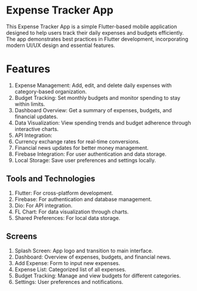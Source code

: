 # Expense Tracker App
This Expense Tracker App is a simple Flutter-based mobile application designed to help users track their daily expenses and budgets efficiently. The app demonstrates best practices in Flutter development, incorporating modern UI/UX design and essential features.

# Features
1. Expense Management: Add, edit, and delete daily expenses with category-based organization.
2. Budget Tracking: Set monthly budgets and monitor spending to stay within limits.
3. Dashboard Overview: Get a summary of expenses, budgets, and financial updates.
4. Data Visualization: View spending trends and budget adherence through interactive charts.
5. API Integration:
  1. Currency exchange rates for real-time conversions.
  2. Financial news updates for better money management.
6. Firebase Integration: For user authentication and data storage.
7. Local Storage: Save user preferences and settings locally.

## Tools and Technologies
1. Flutter: For cross-platform development.
2. Firebase: For authentication and database management.
3. Dio: For API integration.
4. FL Chart: For data visualization through charts.
5. Shared Preferences: For local data storage.

## Screens
1. Splash Screen: App logo and transition to main interface.
2. Dashboard: Overview of expenses, budgets, and financial news.
3. Add Expense: Form to input new expenses.
4. Expense List: Categorized list of all expenses.
5. Budget Tracking: Manage and view budgets for different categories.
6. Settings: User preferences and notifications.
